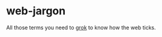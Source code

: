 web-jargon
==========

All those terms you need to [grok](vernacular.md#grok) to know how the web ticks.
